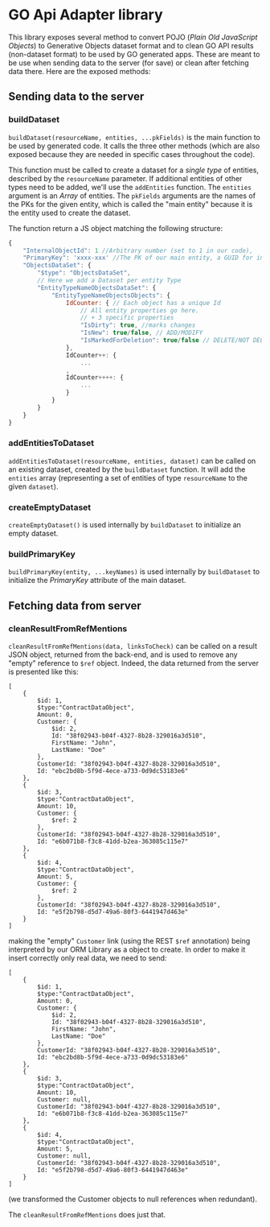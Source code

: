 # GO Api Adapter library

This library exposes several method to convert POJO (_Plain Old JavaScript Objects_) to Generative Objects dataset format and to clean GO API results (non-dataset format) to be used by GO generated apps. These are meant to be use when sending data to the server (for save) or clean after fetching data there. Here are the exposed methods:

## Sending data to the server

### buildDataset

`buildDataset(resourceName, entities, ...pkFields)` is the main function to be used by generated code. It calls the three other methods (which are also exposed because they are needed in specific cases throughout the code).

This function must be called to create a dataset for a _single type_ of entities, described by the `resourceName` parameter. If additional entities of other types need to be added, we'll use the `addEntities` function.
The `entities` argument is an _Array_ of entities.
The `pkFields` arguments are the names of the PKs for the given entity, which is called the "main entity" because it is the entity used to create the dataset.

The function return a JS object matching the following structure:

```javascript
{
    "InternalObjectId": 1 //Arbitrary number (set to 1 in our code),
    "PrimaryKey": 'xxxx-xxx' //The PK of our main entity, a GUID for instance
    "ObjectsDataSet": {
        "$type": "ObjectsDataSet",
        // Here we add a Dataset per entity Type
        "EntityTypeNameObjectsDataSet": {
            "EntityTypeNameObjectsObjects": {
                IdCounter: { // Each object has a unique Id
                    // All entity properties go here.
                    // + 3 specific properties
                    "IsDirty": true, //marks changes
                    "IsNew": true/false, // ADD/MODIFY
                    "IsMarkedForDeletion": true/false // DELETE/NOT DELETE
                },
                IdCounter++: {
                    ...
                ,
                IdCounter++++: {
                    ...
                }
            }
        }
    }
}
```

### addEntitiesToDataset

`addEntitiesToDataset(resourceName, entities, dataset)` can be called on an existing dataset, created by the `buildDataset` function.
It will add the `entities` array (representing a set of entities of type `resourceName` to the given `dataset`).

### createEmptyDataset

`createEmptyDataset()` is used internally by `buildDataset` to initialize an empty dataset.

### buildPrimaryKey

`buildPrimaryKey(entity, ...keyNames)` is used internally by `buildDataset` to initialize the _PrimaryKey_ attribute of the main dataset.

## Fetching data from server

### cleanResultFromRefMentions

`cleanResultFromRefMentions(data, linksToCheck)` can be called on a result JSON object, returned from the back-end, and is used to remove any "empty" reference to `$ref` object.
Indeed, the data returned from the server is presented like this:

```
[
    {
        $id: 1,
        $type:"ContractDataObject",
        Amount: 0,
        Customer: {
            $id: 2,
            Id: "38f02943-b04f-4327-8b28-329016a3d510",
            FirstName: "John",
            LastName: "Doe"
        },
        CustomerId: "38f02943-b04f-4327-8b28-329016a3d510",
        Id: "ebc2bd8b-5f9d-4ece-a733-0d9dc53183e6"
    },
    {
        $id: 3,
        $type:"ContractDataObject",
        Amount: 10,
        Customer: {
            $ref: 2
        },
        CustomerId: "38f02943-b04f-4327-8b28-329016a3d510",
        Id: "e6b071b8-f3c8-41dd-b2ea-363085c115e7"
    },
    {
        $id: 4,
        $type:"ContractDataObject",
        Amount: 5,
        Customer: {
            $ref: 2
        },
        CustomerId: "38f02943-b04f-4327-8b28-329016a3d510",
        Id: "e5f2b798-d5d7-49a6-80f3-6441947d463e"
    }
]
```

making the "empty" `Customer` link (using the REST `$ref` annotation) being interpreted by our ORM Library as a object to create.
In order to make it insert correctly only real data, we need to send:

```
[
    {
        $id: 1,
        $type:"ContractDataObject",
        Amount: 0,
        Customer: {
            $id: 2,
            Id: "38f02943-b04f-4327-8b28-329016a3d510",
            FirstName: "John",
            LastName: "Doe"
        },
        CustomerId: "38f02943-b04f-4327-8b28-329016a3d510",
        Id: "ebc2bd8b-5f9d-4ece-a733-0d9dc53183e6"
    },
    {
        $id: 3,
        $type:"ContractDataObject",
        Amount: 10,
        Customer: null,
        CustomerId: "38f02943-b04f-4327-8b28-329016a3d510",
        Id: "e6b071b8-f3c8-41dd-b2ea-363085c115e7"
    },
    {
        $id: 4,
        $type:"ContractDataObject",
        Amount: 5,
        Customer: null,
        CustomerId: "38f02943-b04f-4327-8b28-329016a3d510",
        Id: "e5f2b798-d5d7-49a6-80f3-6441947d463e"
    }
]
```

(we transformed the Customer objects to null references when redundant).

The `cleanResultFromRefMentions` does just that.
